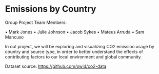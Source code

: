 # Emissions by Country


Group Project Team Members:

•	Mark Jones 
•	Julie Johnson
•	Jacob Sykes
•	Mateus Arruda
•	Sam Mancuso


In out project, we will be exploring and visualizing CO2 emission usage by country and source type, in order to better understand the effects of contributing factors to our local environment and global community.


Dataset source: https://github.com/owid/co2-data

